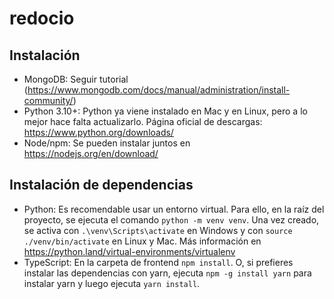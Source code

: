 # redocio

## Instalación

- MongoDB: Seguir tutorial (<https://www.mongodb.com/docs/manual/administration/install-community/>)
- Python 3.10+: Python ya viene instalado en Mac y en Linux, pero a lo mejor hace falta actualizarlo. Página oficial de descargas: <https://www.python.org/downloads/>
- Node/npm: Se pueden instalar juntos en <https://nodejs.org/en/download/>

## Instalación de dependencias

- Python: Es recomendable usar un entorno virtual. Para ello, en la raíz del proyecto, se ejecuta el comando `python -m venv venv`. Una vez creado, se activa con `.\venv\Scripts\activate` en Windows y con `source ./venv/bin/activate` en Linux y Mac. Más información en <https://python.land/virtual-environments/virtualenv>
- TypeScript: En la carpeta de frontend `npm install`. O, si prefieres instalar las dependencias con yarn, ejecuta `npm -g install yarn` para instalar yarn y luego ejecuta `yarn install`.
